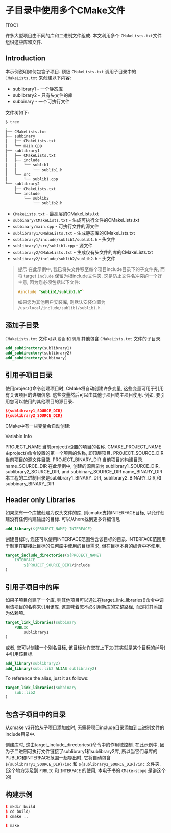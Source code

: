 # 子目录中使用多个CMake文件

[TOC]

许多大型项目由不同的库和二进制文件组成. 本文利用多个 `CMakeLists.txt`文件组织这些库和文件.

## Introduction

本示例说明如何包含子项目.
顶级 `CMakeLists.txt` 调用子目录中的 `CMakeLists.txt` 来创建以下内容:

+ sublibrary1 - 一个静态库
+ sublibrary2 - 只有头文件的库
+ subbinary - 一个可执行文件

文件树如下:

```bash
$ tree
.
├── CMakeLists.txt
├── subbinary
│   ├── CMakeLists.txt
│   └── main.cpp
├── sublibrary1
│   ├── CMakeLists.txt
│   ├── include
│   │   └── sublib1
│   │       └── sublib1.h
│   └── src
│       └── sublib1.cpp
└── sublibrary2
    ├── CMakeLists.txt
    └── include
        └── sublib2
            └── sublib2.h
```

+ `CMakeLists.txt` - 最高层的CMakeLists.txt
+ `subbinary/CMakeLists.txt` - 生成可执行文件的CMakeLists.txt
+ `subbinary/main.cpp` - 可执行文件的源文件
+ `sublibrary1/CMakeLists.txt` - 生成静态库的CMakeLists.txt
+ `sublibrary1/include/sublib1/sublib1.h` - 头文件
+ `sublibrary1/src/sublib1.cpp` - 源文件
+ `sublibrary2/CMakeLists.txt` - 生成仅有头文件的库的CMakeLists.txt
+ `sublibrary2/include/sublib2/sublib2.h` - 头文件

>提示
>在此示例中, 我已将头文件移至每个项目include目录下的子文件夹,
>而将 target `include` 保留为根include文件夹.
>这是防止文件名冲突的一个好主意, 因为您必须包括以下文件:
>
>```cpp
>#include "sublib1/sublib1.h"`
>```
>
>如果您为其他用户安装库, 则默认安装位置为 `/usr/local/include/sublib1/sublib1.h`.

## 添加子目录

`CMakeLists.txt` 文件可以 `包含` 和 `调用`
其他包含 `CMakeLists.txt` 文件的子目录.

```cmake
add_subdirectory(sublibrary1)
add_subdirectory(sublibrary2)
add_subdirectory(subbinary)
```

## 引用子项目目录

使用project()命令创建项目时, CMake将自动创建许多变量,
这些变量可用于引用有关该项目的详细信息.
这些变量然后可以由其他子项目或主项目使用.
例如, 要引用您可以使用的其他项目的源目录.

```cmake
${sublibrary1_SOURCE_DIR}
${sublibrary2_SOURCE_DIR}
```

CMake中有一些变量会自动创建:

Variable    Info

PROJECT_NAME        当前project()设置的项目的名称.
CMAKE_PROJECT_NAME  由project()命令设置的第一个项目的名称, 即顶层项目.
PROJECT_SOURCE_DIR  当前项目的源文件目录.
PROJECT_BINARY_DIR  当前项目的构建目录.
name_SOURCE_DIR     在此示例中, 创建的源目录为 sublibrary1_SOURCE_DIR, sublibrary2_SOURCE_DIR, and subbinary_SOURCE_DIR
name_BINARY_DIR     本工程的二进制目录是sublibrary1_BINARY_DIR, sublibrary2_BINARY_DIR,和 subbinary_BINARY_DIR

## Header only Libraries

如果您有一个库被创建为仅头文件的库, 则cmake支持INTERFACE目标,
以允许创建没有任何构建输出的目标.  可以从here找到更多详细信息

```cmake
add_library(${PROJECT_NAME} INTERFACE)
```

创建目标时, 您还可以使用INTERFACE范围包含该目标的目录.
INTERFACE范围用于制定在链接此目标的任何库中使用的目标需求, 但在目标本身的编译中不使用.

```cmake
target_include_directories(${PROJECT_NAME}
    INTERFACE
        ${PROJECT_SOURCE_DIR}/include
)
```

## 引用子项目中的库

如果子项目创建了一个库,
则其他项目可以通过在target_link_libraries()命令中调用该项目的名称来引用该库.
这意味着您不必引用新库的完整路径, 而是将其添加为依赖项.

```cmake
target_link_libraries(subbinary
    PUBLIC
        sublibrary1
)
```

或者, 您可以创建一个别名目标, 该目标允许您在上下文(其实就是某个目标的绰号)中引用该目标.

```cmake
add_library(sublibrary2)
add_library(sub::lib2 ALIAS sublibrary2)
```

To reference the alias, just it as follows:

```cmake
target_link_libraries(subbinary
    sub::lib2
)
```

## 包含子项目中的目录

从cmake v3开始从子项目添加库时, 无需将项目include目录添加到二进制文件的include目录中.

创建库时, 这由target_include_directories()命令中的作用域控制.
在此示例中, 因为子二进制可执行文件链接了sublibrary1和sublibrary2库,
所以当它们与库的PUBLIC和INTERFACE范围一起导出时,
它将自动包含 `${sublibrary1_SOURCE_DIR}/inc` 和 `${sublibrary2_SOURCE_DIR}/inc` 文件夹.
(这个地方涉及到 `PUBLIC` 和 `INTERFACE` 的使用, 本电子书的 `CMake-scope` 是讲这个的)

## 构建示例

```cpp
$ mkdir build
$ cd build/
$ cmake ..

$ make
```
